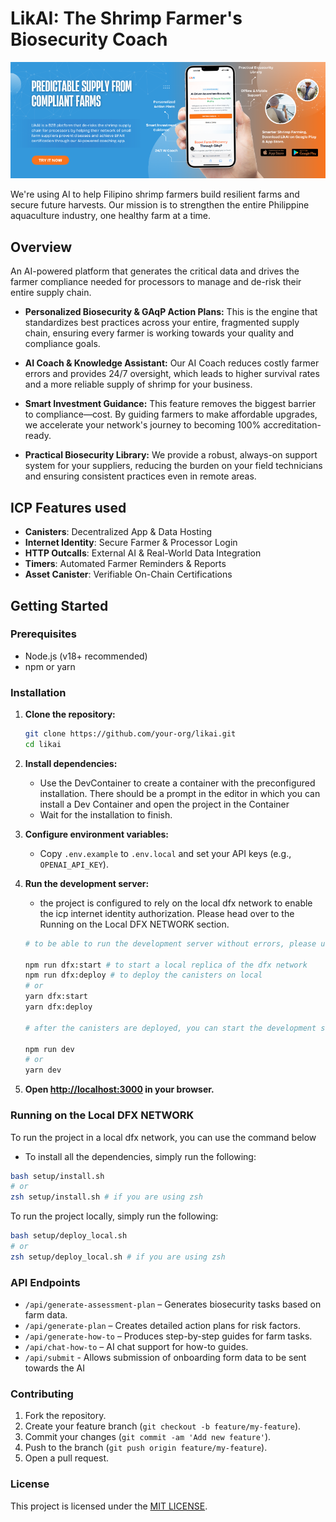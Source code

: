 # LikAI: The Shrimp Farmer's Biosecurity Coach

![LikAI Cover Photo](./public/likai-cover-page.png)

We're using AI to help Filipino shrimp farmers build resilient farms and secure future harvests. Our mission is to strengthen the entire Philippine aquaculture industry, one healthy farm at a time.

## Overview

An AI-powered platform that generates the critical data and drives the farmer compliance needed for processors to manage and de-risk their entire supply chain.

- **Personalized Biosecurity & GAqP Action Plans:** This is the engine that standardizes best practices across your entire, fragmented supply chain, ensuring every farmer is working towards your quality and compliance goals.

- **AI Coach & Knowledge Assistant:** Our AI Coach reduces costly farmer errors and provides 24/7 oversight, which leads to higher survival rates and a more reliable supply of shrimp for your business.

- **Smart Investment Guidance:** This feature removes the biggest barrier to compliance—cost. By guiding farmers to make affordable upgrades, we accelerate your network's journey to becoming 100% accreditation-ready.

- **Practical Biosecurity Library:** We provide a robust, always-on support system for your suppliers, reducing the burden on your field technicians and ensuring consistent practices even in remote areas.

## ICP Features used

- **Canisters**: Decentralized App & Data Hosting
- **Internet Identity**: Secure Farmer & Processor Login
- **HTTP Outcalls**: External AI & Real-World Data Integration
- **Timers**: Automated Farmer Reminders & Reports
- **Asset Canister**: Verifiable On-Chain Certifications

## Getting Started

### Prerequisites

- Node.js (v18+ recommended)
- npm or yarn

### Installation

1. **Clone the repository:**

   ```sh
   git clone https://github.com/your-org/likai.git
   cd likai
   ```

2. **Install dependencies:**
   - Use the DevContainer to create a container with the preconfigured installation. There should be a prompt in the editor in which you can install a Dev Container and open the project in the Container
   - Wait for the installation to finish.

3. **Configure environment variables:**
   - Copy `.env.example` to `.env.local` and set your API keys (e.g., `OPENAI_API_KEY`).

4. **Run the development server:**
   - the project is configured to rely on the local dfx network to enable the icp internet identity authorization. Please head over to the Running on the Local DFX NETWORK section.

   ```sh
   # to be able to run the development server without errors, please use the commands below.

   npm run dfx:start # to start a local replica of the dfx network
   npm run dfx:deploy # to deploy the canisters on local
   # or
   yarn dfx:start
   yarn dfx:deploy

   # after the canisters are deployed, you can start the development server by using the commands below:
   
   npm run dev
   # or
   yarn dev
   ```

5. **Open [http://localhost:3000](http://localhost:3000) in your browser.**

### Running on the Local DFX NETWORK

To run the project in a local dfx network, you can use the command below

- To install all the dependencies, simply run the following:

```sh
bash setup/install.sh
# or 
zsh setup/install.sh # if you are using zsh
```

To run the project locally, simply run the following:

```sh
bash setup/deploy_local.sh
# or 
zsh setup/deploy_local.sh # if you are using zsh
```

### API Endpoints

- `/api/generate-assessment-plan` – Generates biosecurity tasks based on farm data.
- `/api/generate-plan` – Creates detailed action plans for risk factors.
- `/api/generate-how-to` – Produces step-by-step guides for farm tasks.
- `/api/chat-how-to` – AI chat support for how-to guides.
- `/api/submit` - Allows submission of onboarding form data to be sent towards the AI

### Contributing

1. Fork the repository.
2. Create your feature branch (`git checkout -b feature/my-feature`).
3. Commit your changes (`git commit -am 'Add new feature'`).
4. Push to the branch (`git push origin feature/my-feature`).
5. Open a pull request.

### License

This project is licensed under the [MIT LICENSE](LICENSE).
